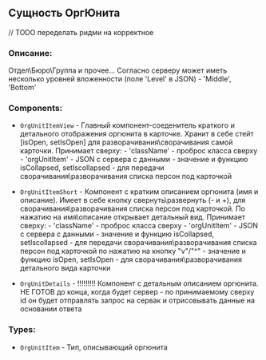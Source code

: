 ## Сущность ОргЮнита

// TODO переделать ридми на корректное

### Описание:

Отдел\Бюро\Группа и прочее...
Согласно серверу может иметь несколько уровней вложенности (поле 'Level' в JSON) - 'Middle', 'Bottom'

### Components:

- `OrgUnitItemView` - Главный компонент-соеденитель краткого и детального отображения оргюнита в карточке. 
    Хранит в себе стейт [isOpen, setIsOpen] для разворачивания\сворачивания самой карточки. 
    Принимает сверху:
        - 'className' - проброс класса сверху
        - 'orgUnitItem' - JSON с сервера с данными
        - значение и функцию isCollapsed, setIscollapsed - для передачи сворачивания\разворачивания списка персон под карточкой

- `OrgUnitItemShort` - Компонент с кратким описанием оргюнита (имя и описание). Имеет в себе кнопку свернуть\развернуть (- и +), для сворачивания\разворачивания списка персон под карточкой. По нажатию на имя\описание открывает детальный вид.
    Принимает сверху:
        - 'className' - проброс класса сверху
        - 'orgUnitItem' - JSON с сервера с данными
        - значение и функцию isCollapsed, setIscollapsed - для передачи 
        сворачивания\разворачивания списка персон под карточкой по нажатию на кнопку "v"/"^"
        - значение и функцию isOpen, setIsOpen - для сворачивания\разворачивания 
        детального вида карточки

- `OrgUnitDetails` - !!!!!!!!! Компонент с детальным описанием оргюнита. НЕ ГОТОВ до конца,
когда будет сервер - по принимаемому сверху id он будет отправлять запрос на сервак и отрисовывать данные на основании ответа

### Types:
- `OrgUnitItem` - Тип, описывающий оргюнита
